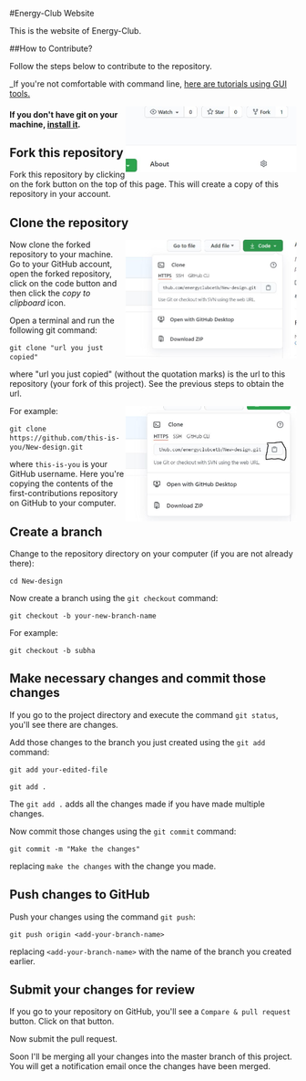 #Energy-Club Website


This is the website of Energy-Club.

##How to Contribute?

Follow the steps below to contribute to the repository.


_If you're not comfortable with command line, [here are tutorials using GUI tools.](#tutorials-using-other-tools)

<img align="right" width="300" src="assets/Readme/fork.JPG" alt="fork this repository" />

#### If you don't have git on your machine, [install it](https://help.github.com/articles/set-up-git/).

## Fork this repository

Fork this repository by clicking on the fork button on the top of this page.
This will create a copy of this repository in your account.

## Clone the repository

<img align="right" width="300" src="assets/Readme/clone.JPG" alt="clone this repository" />

Now clone the forked repository to your machine. Go to your GitHub account, open the forked repository, click on the code button and then click the _copy to clipboard_ icon.

Open a terminal and run the following git command:

```
git clone "url you just copied"
```

where "url you just copied" (without the quotation marks) is the url to this repository (your fork of this project). See the previous steps to obtain the url.

<img align="right" width="300" src="assets/Readme/copy-to-clipboard.JPG" alt="copy URL to clipboard" />

For example:

```
git clone https://github.com/this-is-you/New-design.git
```

where `this-is-you` is your GitHub username. Here you're copying the contents of the first-contributions repository on GitHub to your computer.

## Create a branch

Change to the repository directory on your computer (if you are not already there):

```
cd New-design
```

Now create a branch using the `git checkout` command:

```
git checkout -b your-new-branch-name
```

For example:

```
git checkout -b subha
```

## Make necessary changes and commit those changes

If you go to the project directory and execute the command `git status`, you'll see there are changes.

Add those changes to the branch you just created using the `git add` command:

```
git add your-edited-file
```


```
git add .
```

The `git add .` adds all the changes made if you have made multiple changes.

Now commit those changes using the `git commit` command:

```
git commit -m "Make the changes"
```

replacing `make the changes` with the change you made.

## Push changes to GitHub

Push your changes using the command `git push`:

```
git push origin <add-your-branch-name>
```

replacing `<add-your-branch-name>` with the name of the branch you created earlier.

## Submit your changes for review

If you go to your repository on GitHub, you'll see a `Compare & pull request` button. Click on that button.

Now submit the pull request.

Soon I'll be merging all your changes into the master branch of this project. You will get a notification email once the changes have been merged.
